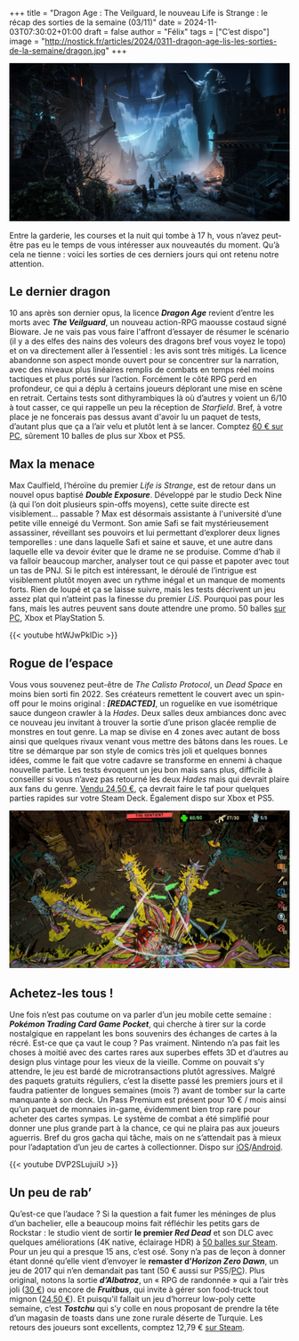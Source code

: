 +++
title = "Dragon Age : The Veilguard, le nouveau Life is Strange : le récap des sorties de la semaine (03/11)"
date = 2024-11-03T07:30:02+01:00
draft = false
author = "Félix"
tags = ["C’est dispo"]
image = "http://nostick.fr/articles/2024/0311-dragon-age-lis-les-sorties-de-la-semaine/dragon.jpg"
+++

![Le jeu Dragon Age : The Veilguard](dragon.jpg "L’Âge de maturité ?")

Entre la garderie, les courses et la nuit qui tombe à 17 h, vous n’avez peut-être pas eu le temps de vous intéresser aux nouveautés du moment. Qu’à cela ne tienne : voici les sorties de ces derniers jours qui ont retenu notre attention.

## Le dernier dragon

10 ans après son dernier opus, la licence ***Dragon Age*** revient d’entre les morts avec ***The Veilguard***, un nouveau action-RPG maousse costaud signé Bioware. Je ne vais pas vous faire l'affront d’essayer de résumer le scénario (il y a des elfes des nains des voleurs des dragons bref vous voyez le topo) et on va directement aller à l’essentiel : les avis sont très mitigés. La licence abandonne son aspect monde ouvert pour se concentrer sur la narration, avec des niveaux plus linéaires remplis de combats en temps réel moins tactiques et plus portés sur l’action. Forcément le côté RPG perd en profondeur, ce qui a déplu à certains joueurs déplorant une mise en scène en retrait. Certains tests sont dithyrambiques là où d’autres y voient un 6/10 à tout casser, ce qui rappelle un peu la réception de *Starfield*. Bref, à votre place je ne foncerais pas dessus avant d'avoir lu un paquet de tests, d’autant plus que ça a l’air velu et plutôt lent à se lancer. Comptez [60 € sur PC](https://store.steampowered.com/app/1845910/Dragon_Age_The_Veilguard/), sûrement 10 balles de plus sur Xbox et PS5.

## Max la menace

Max Caulfield, l’héroïne du premier *Life is Strange*, est de retour dans un nouvel opus baptisé ***Double Exposure***. Développé par le studio Deck Nine (à qui l’on doit plusieurs spin-offs moyens), cette suite directe est visiblement… passable ? Max est désormais assistante à l'université d’une petite ville enneigé du Vermont. Son amie Safi se fait mystérieusement assassiner, réveillant ses pouvoirs et lui permettant d’explorer deux lignes temporelles : une dans laquelle Safi et saine et sauve, et une autre dans laquelle elle va devoir éviter que le drame ne se produise. Comme d’hab il va falloir beaucoup marcher, analyser tout ce qui passe et papoter avec tout un tas de PNJ. Si le pitch est intéressant, le déroulé de l’intrigue est visiblement plutôt moyen avec un rythme inégal et un manque de moments forts. Rien de loupé et ça se laisse suivre, mais les tests décrivent un jeu assez plat qui n’atteint pas la finesse du premier *LiS*. Pourquoi pas pour les fans, mais les autres peuvent sans doute attendre une promo. 50 balles [sur PC](https://store.steampowered.com/app/1874000/Life_is_Strange_Double_Exposure/), Xbox et PlayStation 5.

{{< youtube htWJwPklDic >}} 

## Rogue de l’espace

Vous vous souvenez peut-être de *The Calisto Protocol*, un *Dead Space* en moins bien sorti fin 2022. Ses créateurs remettent le couvert avec un spin-off pour le moins original : ***[REDACTED]***, un roguelike en vue isométrique sauce dungeon crawler à la *Hades*. Deux salles deux ambiances donc avec ce nouveau jeu invitant à trouver la sortie d’une prison glacée remplie de monstres en tout genre. La map se divise en 4 zones avec autant de boss ainsi que quelques rivaux venant vous mettre des bâtons dans les roues. Le titre se démarque par son style de comics très joli et quelques bonnes idées, comme le fait que votre cadavre se transforme en ennemi à chaque nouvelle partie. Les tests évoquent un jeu bon mais sans plus, difficile à conseiller si vous n’avez pas retourné les deux *Hades* mais qui devrait plaire aux fans du genre. [Vendu 24,50 €](https://store.steampowered.com/app/2229940/REDACTED/), ça devrait faire le taf pour quelques parties rapides sur votre Steam Deck. Également dispo sur Xbox et PS5.

![Le jeu REDACTED](redacted.jpg "Un maton sachant mater doit savoir mater sans sa matraque")

## Achetez-les tous !

Une fois n’est pas coutume on va parler d’un jeu mobile cette semaine : ***Pokémon Trading Card Game Pocket***, qui cherche à tirer sur la corde nostalgique en rappelant les bons souvenirs des échanges de cartes à la récré. Est-ce que ça vaut le coup ? Pas vraiment. Nintendo n’a pas fait les choses à moitié avec des cartes rares aux superbes effets 3D et d’autres au design plus vintage pour les vieux de la vieille. Comme on pouvait s’y attendre, le jeu est bardé de microtransactions plutôt agressives. Malgré des paquets gratuits réguliers, c’est la disette passé les premiers jours et il faudra patienter de longues semaines (mois ?) avant de tomber sur la carte manquante à son deck. Un Pass Premium est présent pour 10 € / mois ainsi qu’un paquet de monnaies in-game, évidemment bien trop rare pour acheter des cartes sympas. Le système de combat a été simplifié pour donner une plus grande part à la chance, ce qui ne plaira pas aux joueurs aguerris. Bref du gros gacha qui tâche, mais on ne s’attendait pas à mieux pour l’adaptation d’un jeu de cartes à collectionner. Dispo sur [iOS](https://apps.apple.com/fr/app/pokémon-tcg-pocket/id6479970832)/[Android](https://play.google.com/store/apps/details?id=jp.pokemon.pokemontcgp&hl=en).

{{< youtube DVP2SLujuiU >}}

## Un peu de rab’

Qu’est-ce que l’audace ? Si la question a fait fumer les méninges de plus d’un bachelier, elle a beaucoup moins fait réfléchir les petits gars de Rockstar : le studio vient de sortir **le premier *Red Dead*** et son DLC avec quelques améliorations (4K native, éclairage HDR) à [50 balles sur Steam](https://store.steampowered.com/app/2668510/Red_Dead_Redemption/?snr=1_4_4__129_2). Pour un jeu qui a presque 15 ans, c’est osé. Sony n’a pas de leçon à donner étant donné qu’elle vient d’envoyer le **remaster d’*Horizon Zero Dawn***, un jeu de 2017 qui n’en demandait pas tant (50 € aussi sur PS5/[PC](https://store.steampowered.com/app/2561580/Horizon_Zero_Dawn_Remastered/)). Plus original, notons la sortie ***d’Albatroz***, un « RPG de randonnée » qui a l’air très joli ([30 €](https://store.steampowered.com/app/2171880/Albatroz/)) ou encore de ***Fruitbus***, qui invite à gérer son food-truck tout mignon ([24,50 €](https://store.steampowered.com/app/2484130/Fruitbus/)). Et puisqu’il fallait un jeu d’horreur low-poly cette semaine, c’est ***Tostchu*** qui s’y colle en nous proposant de prendre la tête d’un magasin de toasts dans une zone rurale déserte de Turquie. Les retours des joueurs sont excellents, comptez 12,79 € [sur Steam](https://store.steampowered.com/app/2221500/Tostchu/).
